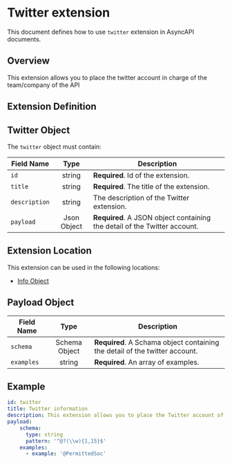 # Twitter extension
This document defines how to use `twitter` extension in AsyncAPI documents.

## Overview 
This extension allows you to place the twitter account in charge of the team/company of the API

## Extension Definition

## Twitter Object
The `twitter` object must contain: 

Field Name | Type | Description
---|:---:|---
<a name="extensionId"></a>`id` | string | **Required**. Id of the extension.
<a name="extensionTitle"></a>`title` | string |**Required**. The title of the extension. 
<a name="extensionDescription"></a>`description` |string| The description of the Twitter extension. 
<a name="extensionPayload"></a>`payload` | Json Object  |**Required**. A JSON object containing the detail of the Twitter account. 

## Extension Location 

This extension can be used in the following locations:
- [Info Object](https://www.asyncapi.com/docs/reference/specification/v2.5.0#infoObject)
  
<a name="payloadObject"></a>
## Payload Object
Field Name | Type | Description
---|:---:|---
<a name="extensionSchema"></a>`schema` | Schema Object  |**Required**. A Schama object containing the detail of the twitter account.  | **Required** The schema of the twitter account. We provide the pattern and the thpe of the payload.
<a name="extensionExamples"></a>`examples` | string |**Required**. An array of examples.


## Example

```yaml
id: twitter
title: Twitter information
description: This extension allows you to place the Twitter account of the team/company in charge of the API.
payload:
    schema:
      type: string
      pattern: '^@?(\\w){1,15}$'
    examples:
      - example: '@PermittedSoc'
```
